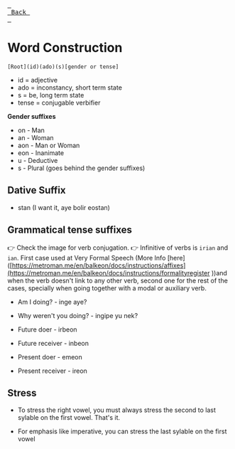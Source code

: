 [<kbd> <br> Back <br> </kbd>][Back]

[Back]: https://metroman.me/en/balkeon/docs

# Word Construction

`[Root](id)(ado)(s)[gender or tense]`
- id = adjective
- ado = inconstancy, short term state
- s = be, long term state
- tense = conjugable verbifier

**Gender suffixes**
- on - Man
- an - Woman
- aon - Man or Woman
- eon - Inanimate
- u - Deductive
- s - Plural (goes behind the gender suffixes)

## Dative Suffix
- stan (I want it, aye bolir eostan)

## Grammatical tense suffixes

👉 Check the image for verb conjugation.
👉 Infinitive of verbs is `irian` and `ian`. First case used at Very Formal Speech (More Info [here]([https://metroman.me/en/balkeon/docs/instructions/affixes](https://metroman.me/en/balkeon/docs/instructions/formalityregister ))and when the verb doesn't link to any other verb, second one for the rest of the cases, specially when going together with a modal or auxiliary verb.

- Am I doing? - inge aye?
- Why weren't you doing? - ingipe yu nek?

- Future doer - irbeon
- Future receiver - inbeon
- Present doer - emeon
- Present receiver - ireon

## Stress

- To stress the right vowel, you must always stress the second to last sylable on the first vowel. That's it.

- For emphasis like imperative, you can stress the last sylable on the first vowel

